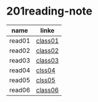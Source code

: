 # 201reading-note 
| name | linke |
|------|-------|
|read01 | [class01](class01)|
|read02 | [class02](class-02)|
|read03 | [class03](class-03)|
|read04 | [clss04](class-04)|
|read05 |[clss05](calss-05) |
|read06 |[class06](class-05)| 



